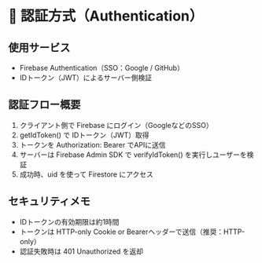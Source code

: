 # 🔐 認証方式（Authentication）

## 使用サービス
- Firebase Authentication（SSO：Google / GitHub）
- IDトークン（JWT）によるサーバー側検証

## 認証フロー概要
1. クライアント側で Firebase にログイン（GoogleなどのSSO）
2. getIdToken() で IDトークン（JWT）取得
3. トークンを Authorization: Bearer <token> でAPIに送信
4. サーバーは Firebase Admin SDK で verifyIdToken() を実行しユーザーを検証
5. 成功時、uid を使って Firestore にアクセス

## セキュリティメモ
- IDトークンの有効期限は約1時間
- トークンは HTTP-only Cookie or Bearerヘッダーで送信（推奨：HTTP-only）
- 認証失敗時は 401 Unauthorized を返却

